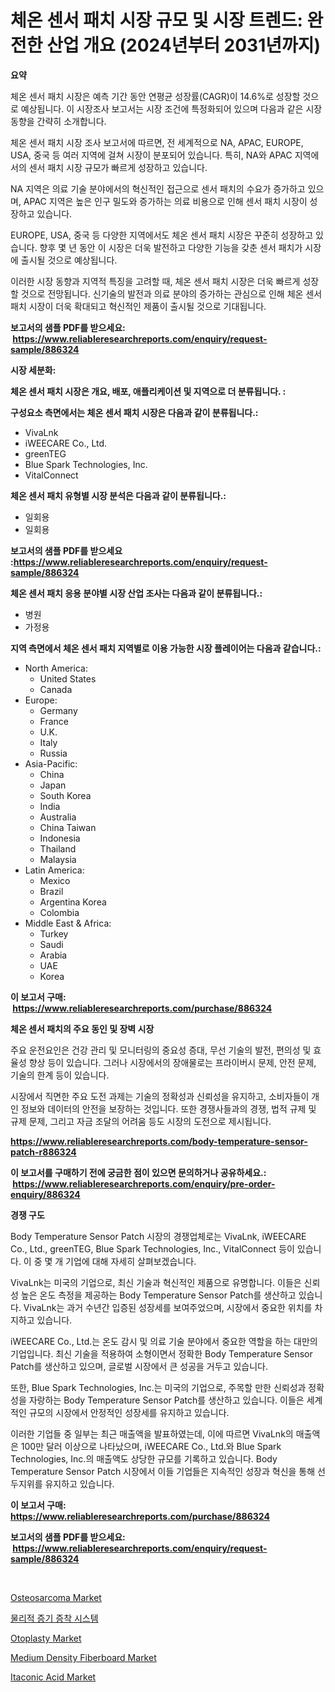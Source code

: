 <p><h1>체온 센서 패치 시장 규모 및 시장 트렌드: 완전한 산업 개요 (2024년부터 2031년까지)</h1></p><p><strong>요약</strong></p>
<p><p>체온 센서 패치 시장은 예측 기간 동안 연평균 성장률(CAGR)이 14.6%로 성장할 것으로 예상됩니다. 이 시장조사 보고서는 시장 조건에 특정화되어 있으며 다음과 같은 시장 동향을 간략히 소개합니다.</p><p>체온 센서 패치 시장 조사 보고서에 따르면, 전 세계적으로 NA, APAC, EUROPE, USA, 중국 등 여러 지역에 걸쳐 시장이 분포되어 있습니다. 특히, NA와 APAC 지역에서의 센서 패치 시장 규모가 빠르게 성장하고 있습니다. </p><p>NA 지역은 의료 기술 분야에서의 혁신적인 접근으로 센서 패치의 수요가 증가하고 있으며, APAC 지역은 높은 인구 밀도와 증가하는 의료 비용으로 인해 센서 패치 시장이 성장하고 있습니다. </p><p>EUROPE, USA, 중국 등 다양한 지역에서도 체온 센서 패치 시장은 꾸준히 성장하고 있습니다. 향후 몇 년 동안 이 시장은 더욱 발전하고 다양한 기능을 갖춘 센서 패치가 시장에 출시될 것으로 예상됩니다.</p><p>이러한 시장 동향과 지역적 특징을 고려할 때, 체온 센서 패치 시장은 더욱 빠르게 성장할 것으로 전망됩니다. 신기술의 발전과 의료 분야의 증가하는 관심으로 인해 체온 센서 패치 시장이 더욱 확대되고 혁신적인 제품이 출시될 것으로 기대됩니다.</p></p>
<p><strong>보고서의 샘플 PDF를 받으세요: &nbsp;<a href="https://www.reliableresearchreports.com/enquiry/request-sample/886324">https://www.reliableresearchreports.com/enquiry/request-sample/886324</a></strong></p>
<p><strong>시장 세분화:</strong></p>
<p><strong> 체온 센서 패치 시장은 개요, 배포, 애플리케이션 및 지역으로 더 분류됩니다. :</strong></p>
<p><strong>구성요소 측면에서는 체온 센서 패치 시장은 다음과 같이 분류됩니다.:</strong></p>
<p><ul><li>VivaLnk</li><li>iWEECARE Co., Ltd.</li><li>greenTEG</li><li>Blue Spark Technologies, Inc.</li><li>VitalConnect</li></ul></p>
<p><strong> 체온 센서 패치 유형별 시장 분석은 다음과 같이 분류됩니다.:</strong></p>
<p><ul><li>일회용</li><li>일회용</li></ul></p>
<p><strong>보고서의 샘플 PDF를 받으세요 :<a href="https://www.reliableresearchreports.com/enquiry/request-sample/886324">https://www.reliableresearchreports.com/enquiry/request-sample/886324</a></strong></p>
<p><strong> 체온 센서 패치 응용 분야별 시장 산업 조사는 다음과 같이 분류됩니다.:</strong></p>
<p><ul><li>병원</li><li>가정용</li></ul></p>
<p><strong>지역 측면에서 체온 센서 패치 지역별로 이용 가능한 시장 플레이어는 다음과 같습니다.:</strong></p>
<p><ul>
    <li>
        North America:
        <ul>
            <li>United States</li>
            <li>Canada</li>
        </ul>
    </li>
    <li>
        Europe:
        <ul>
            <li>Germany</li>
            <li>France</li>
            <li>U.K.</li>
            <li>Italy</li>
            <li>Russia</li>
        </ul>
    </li>
    <li>
        Asia-Pacific:
        <ul>
            <li>China</li>
            <li>Japan</li>
            <li>South Korea</li>
            <li>India</li>
            <li>Australia</li>
            <li>China Taiwan</li>
            <li>Indonesia</li>
            <li>Thailand</li>
            <li>Malaysia</li>
        </ul>
    </li>
    <li>
        Latin America:
        <ul>
            <li>Mexico</li>
            <li>Brazil</li>
            <li>Argentina Korea</li>
            <li>Colombia</li>
        </ul>
    </li>
    <li>
        Middle East & Africa:
        <ul>
            <li>Turkey</li>
            <li>Saudi</li>
            <li>Arabia</li>
            <li>UAE</li>
            <li>Korea</li>
        </ul>
    </li>
    </ul></p>
<p><strong>이 보고서 구매: &nbsp;<a href="https://www.reliableresearchreports.com/purchase/886324">https://www.reliableresearchreports.com/purchase/886324</a></strong></p>
<p><strong>체온 센서 패치의 주요 동인 및 장벽 시장</strong></p>
<p><p>주요 운전요인은 건강 관리 및 모니터링의 중요성 증대, 무선 기술의 발전, 편의성 및 효율성 향상 등이 있습니다. 그러나 시장에서의 장애물로는 프라이버시 문제, 안전 문제, 기술의 한계 등이 있습니다.</p><p>시장에서 직면한 주요 도전 과제는 기술의 정확성과 신뢰성을 유지하고, 소비자들이 개인 정보와 데이터의 안전을 보장하는 것입니다. 또한 경쟁사들과의 경쟁, 법적 규제 및 규제 문제, 그리고 자금 조달의 어려움 등도 시장의 도전으로 제시됩니다.</p></p>
<p><strong><a href="https://www.reliableresearchreports.com/body-temperature-sensor-patch-r886324">https://www.reliableresearchreports.com/body-temperature-sensor-patch-r886324</a></strong></p>
<p><strong>이 보고서를 구매하기 전에 궁금한 점이 있으면 문의하거나 공유하세요.: &nbsp;<a href="https://www.reliableresearchreports.com/enquiry/pre-order-enquiry/886324">https://www.reliableresearchreports.com/enquiry/pre-order-enquiry/886324</a></strong></p>
<p><strong>경쟁 구도</strong></p>
<p><p>Body Temperature Sensor Patch 시장의 경쟁업체로는 VivaLnk, iWEECARE Co., Ltd., greenTEG, Blue Spark Technologies, Inc., VitalConnect 등이 있습니다. 이 중 몇 개 기업에 대해 자세히 살펴보겠습니다.</p><p>VivaLnk는 미국의 기업으로, 최신 기술과 혁신적인 제품으로 유명합니다. 이들은 신뢰성 높은 온도 측정을 제공하는 Body Temperature Sensor Patch를 생산하고 있습니다. VivaLnk는 과거 수년간 입증된 성장세를 보여주었으며, 시장에서 중요한 위치를 차지하고 있습니다.</p><p>iWEECARE Co., Ltd.는 온도 감시 및 의료 기술 분야에서 중요한 역할을 하는 대만의 기업입니다. 최신 기술을 적용하여 소형이면서 정확한 Body Temperature Sensor Patch를 생산하고 있으며, 글로벌 시장에서 큰 성공을 거두고 있습니다.</p><p>또한, Blue Spark Technologies, Inc.는 미국의 기업으로, 주목할 만한 신뢰성과 정확성을 자랑하는 Body Temperature Sensor Patch를 생산하고 있습니다. 이들은 세계적인 규모의 시장에서 안정적인 성장세를 유지하고 있습니다.</p><p>이러한 기업들 중 일부는 최근 매출액을 발표하였는데, 이에 따르면 VivaLnk의 매출액은 100만 달러 이상으로 나타났으며, iWEECARE Co., Ltd.와 Blue Spark Technologies, Inc.의 매출액도 상당한 규모를 기록하고 있습니다. Body Temperature Sensor Patch 시장에서 이들 기업들은 지속적인 성장과 혁신을 통해 선두지위를 유지하고 있습니다.</p></p>
<p><strong>이 보고서 구매: &nbsp; <a href="https://www.reliableresearchreports.com/purchase/886324">https://www.reliableresearchreports.com/purchase/886324</a></strong></p>
<p><strong>보고서의 샘플 PDF를 받으세요: &nbsp;<a href="https://www.reliableresearchreports.com/enquiry/request-sample/886324">https://www.reliableresearchreports.com/enquiry/request-sample/886324</a></strong><strong></strong></p>
<p>&nbsp;</p>
<p><p><a href="https://github.com/gdfhhhj/Market-Research-Report-List-4/blob/main/osteosarcoma-market.md">Osteosarcoma Market</a></p><p><a href="https://github.com/Howaoole34545/Market-Research-Report-List-1/blob/main/893092023583.md">물리적 증기 증착 시스템</a></p><p><a href="https://github.com/julyju69/Market-Research-Report-List-2/blob/main/otoplasty-market.md">Otoplasty Market</a></p><p><a href="https://issuu.com/reportprime-2/docs/medium-density-fiberboard-market-size-2030.pptx">Medium Density Fiberboard Market</a></p><p><a href="https://issuu.com/reportprime-2/docs/itaconic-acid-market-size-2030.pptx">Itaconic Acid Market</a></p></p>